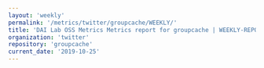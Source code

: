 ```yaml
---
layout: 'weekly'
permalink: '/metrics/twitter/groupcache/WEEKLY/'
title: 'DAI Lab OSS Metrics Metrics report for groupcache | WEEKLY-REPORT-2019-10-25'
organization: 'twitter'
repository: 'groupcache'
current_date: '2019-10-25'
---
```

